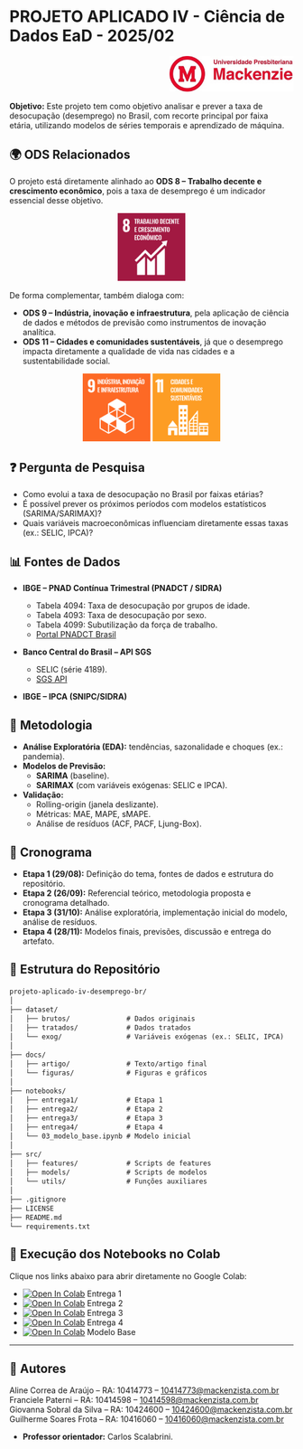 # PROJETO APLICADO IV - Ciência de Dados EaD - 2025/02

<p align="right">
  <img src="docs/figuras/mackenzie_logo.jpg" alt="Universidade Presbiteriana Mackenzie" width="220"/>
</p>

**Objetivo:** Este projeto tem como objetivo analisar e prever a taxa de desocupação (desemprego) no Brasil, com recorte principal por faixa etária, utilizando modelos de séries temporais e aprendizado de máquina.  

## 🌍 ODS Relacionados
O projeto está diretamente alinhado ao **ODS 8 – Trabalho decente e crescimento econômico**, pois a taxa de desemprego é um indicador essencial desse objetivo.  

<p align="center">
  <img src="docs/figuras/sdg_08.png" alt="ODS 8 – Trabalho Decente e Crescimento Econômico" width="120"/>
  </p>

De forma complementar, também dialoga com:  
- **ODS 9 – Indústria, inovação e infraestrutura**, pela aplicação de ciência de dados e métodos de previsão como instrumentos de inovação analítica.  
- **ODS 11 – Cidades e comunidades sustentáveis**, já que o desemprego impacta diretamente a qualidade de vida nas cidades e a sustentabilidade social.  

<p align="center">
  <img src="docs/figuras/sdg_09.png" alt="ODS 9 – Indústria, Inovação e Infraestrutura" width="120"/>
  <img src="docs/figuras/sdg_11.png" alt="ODS 11 – Cidades e Comunidades Sustentáveis" width="120"/>
</p>


## ❓ Pergunta de Pesquisa
- Como evolui a taxa de desocupação no Brasil por faixas etárias?  
- É possível prever os próximos períodos com modelos estatísticos (SARIMA/SARIMAX)?  
- Quais variáveis macroeconômicas influenciam diretamente essas taxas (ex.: SELIC, IPCA)?


## 📊 Fontes de Dados
- **IBGE – PNAD Contínua Trimestral (PNADCT / SIDRA)**  
  - Tabela 4094: Taxa de desocupação por grupos de idade.  
  - Tabela 4093: Taxa de desocupação por sexo.  
  - Tabela 4099: Subutilização da força de trabalho.  
  - [Portal PNADCT Brasil](https://sidra.ibge.gov.br/home/pnadct/brasil)  

- **Banco Central do Brasil – API SGS**  
  - SELIC (série 4189).  
  - [SGS API](https://api.bcb.gov.br/dados/serie/bcdata.sgs.4189/dados?formato=json)  

- **IBGE – IPCA (SNIPC/SIDRA)**  

## 🧠 Metodologia
- **Análise Exploratória (EDA):** tendências, sazonalidade e choques (ex.: pandemia).  
- **Modelos de Previsão:**  
  - **SARIMA** (baseline).  
  - **SARIMAX** (com variáveis exógenas: SELIC e IPCA).  
- **Validação:**  
  - Rolling-origin (janela deslizante).  
  - Métricas: MAE, MAPE, sMAPE.  
  - Análise de resíduos (ACF, PACF, Ljung-Box).  


## 📅 Cronograma
- **Etapa 1 (29/08):** Definição do tema, fontes de dados e estrutura do repositório.  
- **Etapa 2 (26/09):** Referencial teórico, metodologia proposta e cronograma detalhado.  
- **Etapa 3 (31/10):** Análise exploratória, implementação inicial do modelo, análise de resíduos.  
- **Etapa 4 (28/11):** Modelos finais, previsões, discussão e entrega do artefato.  


## 📂 Estrutura do Repositório
```
projeto-aplicado-iv-desemprego-br/
│
├── dataset/
│   ├── brutos/              # Dados originais
│   ├── tratados/            # Dados tratados
│   └── exog/                # Variáveis exógenas (ex.: SELIC, IPCA)
│
├── docs/
│   ├── artigo/              # Texto/artigo final
│   └── figuras/             # Figuras e gráficos
│
├── notebooks/
│   ├── entrega1/            # Etapa 1
│   ├── entrega2/            # Etapa 2
│   ├── entrega3/            # Etapa 3
│   ├── entrega4/            # Etapa 4
│   └── 03_modelo_base.ipynb # Modelo inicial
│
├── src/
│   ├── features/            # Scripts de features
│   ├── models/              # Scripts de modelos
│   └── utils/               # Funções auxiliares
│
├── .gitignore
├── LICENSE
├── README.md
└── requirements.txt
```


## 🚀 Execução dos Notebooks no Colab
Clique nos links abaixo para abrir diretamente no Google Colab:

- [![Open In Colab](https://colab.research.google.com/assets/colab-badge.svg)](https://colab.research.google.com/github/fpaterni10/projeto-aplicado-iv-desemprego-br/blob/main/notebooks/entrega1/cd_projeto_aplicado_IV.ipynb) Entrega 1  
- [![Open In Colab](https://colab.research.google.com/assets/colab-badge.svg)](https://colab.research.google.com/github/fpaterni10/projeto-aplicado-iv-desemprego-br/blob/main/notebooks/entrega2/cd_projeto_aplicado_IV_entrega_2.ipynb) Entrega 2  
- [![Open In Colab](https://colab.research.google.com/assets/colab-badge.svg)](https://colab.research.google.com/github/fpaterni10/projeto-aplicado-iv-desemprego-br/blob/main/notebooks/entrega3/cd_projeto_aplicado_IV_entrega_3.ipynb) Entrega 3  
- [![Open In Colab](https://colab.research.google.com/assets/colab-badge.svg)](https://colab.research.google.com/github/fpaterni10/projeto-aplicado-iv-desemprego-br/blob/main/notebooks/entrega4/cd_projeto_aplicado_IV_entrega_4.ipynb) Entrega 4  
- [![Open In Colab](https://colab.research.google.com/assets/colab-badge.svg)](https://colab.research.google.com/github/fpaterni10/projeto-aplicado-iv-desemprego-br/blob/main/notebooks/03_modelo_base.ipynb) Modelo Base  

---

## 👥 Autores

Aline Correa de Araújo – RA: 10414773 – 10414773@mackenzista.com.br
Franciele Paterni – RA: 10414598 – 10414598@mackenzista.com.br
Giovanna Sobral da Silva – RA: 10424600 – 10424600@mackenzista.com.br
Guilherme Soares Frota – RA: 10416060 – 10416060@mackenzista.com.br

- **Professor orientador:** Carlos Scalabrini.  
